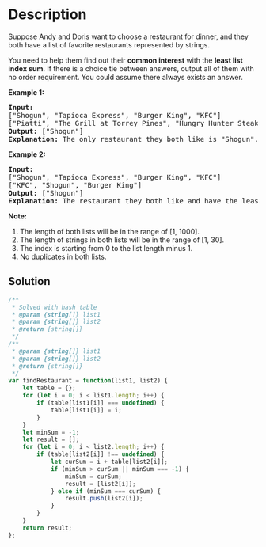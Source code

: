 # Description

Suppose Andy and Doris want to choose a restaurant for dinner, and they both have a list of favorite restaurants represented by strings.

You need to help them find out their **common interest** with the **least list index sum**. If there is a choice tie between answers, output all of them with no order requirement. You could assume there always exists an answer.

**Example 1:**
<pre>
<b>Input:</b>
["Shogun", "Tapioca Express", "Burger King", "KFC"]
["Piatti", "The Grill at Torrey Pines", "Hungry Hunter Steakhouse", "Shogun"]
<b>Output:</b> ["Shogun"]
<b>Explanation:</b> The only restaurant they both like is "Shogun".
</pre>

**Example 2:**
<pre>
<b>Input:</b>
["Shogun", "Tapioca Express", "Burger King", "KFC"]
["KFC", "Shogun", "Burger King"]
<b>Output:</b> ["Shogun"]
<b>Explanation:</b> The restaurant they both like and have the least index sum is "Shogun" with index sum 1 (0+1).
</pre>

**Note:**
1. The length of both lists will be in the range of [1, 1000].
2. The length of strings in both lists will be in the range of [1, 30].
3. The index is starting from 0 to the list length minus 1.
4. No duplicates in both lists.

## Solution
```javascript
/**
 * Solved with hash table
 * @param {string[]} list1
 * @param {string[]} list2
 * @return {string[]}
 */
/**
 * @param {string[]} list1
 * @param {string[]} list2
 * @return {string[]}
 */
var findRestaurant = function(list1, list2) {
    let table = {};
    for (let i = 0; i < list1.length; i++) {
        if (table[list1[i]] === undefined) {
            table[list1[i]] = i;
        }
    }
    let minSum = -1;
    let result = [];
    for (let i = 0; i < list2.length; i++) {
        if (table[list2[i]] !== undefined) {
            let curSum = i + table[list2[i]];
            if (minSum > curSum || minSum === -1) {
                minSum = curSum;
                result = [list2[i]];
            } else if (minSum === curSum) {
                result.push(list2[i]);
            }
        }
    }
    return result;
};
```